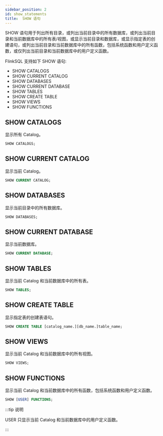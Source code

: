 ```yaml
---
sidebar_position: 2
id: show_statements
title:  SHOW 语句
---
```


SHOW 语句用于列出所有目录，或列出当前目录中的所有数据库，或列出当前目录和当前数据库中的所有表/视图，或显示当前目录和数据库，或显示指定表的创建语句，或列出当前目录和当前数据库中的所有函数，包括系统函数和用户定义函数，或仅列出当前目录和当前数据库中的用户定义函数。

FlinkSQL 支持如下 SHOW 语句:

- SHOW CATALOGS 
- SHOW CURRENT CATALOG 
- SHOW DATABASES 
- SHOW CURRENT DATABASE 
- SHOW TABLES 
- SHOW CREATE TABLE
- SHOW VIEWS 
- SHOW FUNCTIONS 

## SHOW CATALOGS

显示所有 Catalog。

```sql
SHOW CATALOGS;
```

## SHOW CURRENT CATALOG

显示当前  Catalog。

```sql
SHOW CURRENT CATALOG;
```

## SHOW DATABASES

显示当前目录中的所有数据库。

```sql
SHOW DATABASES;
```

## SHOW CURRENT DATABASE

显示当前数据库。

```sql
SHOW CURRENT DATABASE;
```

## SHOW TABLES

显示当前 Catalog 和当前数据库中的所有表。

```sql
SHOW TABLES;
```

## SHOW CREATE TABLE

显示指定表的创建表语句。

```sql
SHOW CREATE TABLE [catalog_name.][db_name.]table_name;
```

## SHOW VIEWS 

显示当前 Catalog 和当前数据库中的所有视图。

```sql
SHOW VIEWS;
```

## SHOW FUNCTIONS 

显示当前 Catalog 和当前数据库中的所有函数，包括系统函数和用户定义函数。

```sql
SHOW [USER] FUNCTIONS;
```

:::tip 说明

  USER 只显示当前 Catalog 和当前数据库中的用户定义函数。

:::